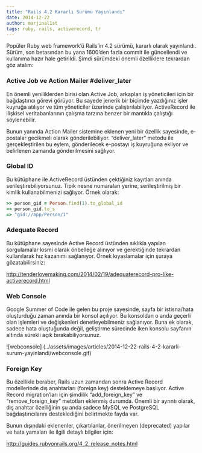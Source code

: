 ```yaml
---
title: "Rails 4.2 Kararlı Sürümü Yayınlandı"
date: 2014-12-22
author: marjinal1st
tags: ruby, rails, activerecord, tr
---
```


Popüler Ruby web framework’ü Rails’in 4.2 sürümü, kararlı olarak yayınlandı. Sürüm, son betasından bu yana 1600’den fazla commit ile güncellendi ve kullanıma hazır hale getirildi. Şimdi sürümdeki önemli özelliklere tekrardan göz atalım:

### Active Job ve Action Mailer #deliver_later

En önemli yeniliklerden birisi olan Active Job, arkaplan iş yöneticileri için bir bağdaştırıcı görevi görüyor. Bu sayede jenerik bir biçimde yazdığınız işler kuyruğa atılıyor ve tüm yöneticiler üzerinde çalıştırılabiliyor. ActiveRecord ile ilişkisel veritabanlarının çalışma tarzına benzer bir mantıkla çalıştığı söylenebilir.

Bunun yanında Action Mailer sistemine eklenen yeni bir özellik sayesinde, e-postalar gecikmeli olarak gönderilebiliyor. “deliver_later” metodu ile gerçekleştirilen bu eylem, gönderilecek e-postayı iş kuyruğuna ekliyor ve belirlenen zamanda gönderilmesini sağlıyor.


### Global ID

Bu kütüphane ile ActiveRecord üstünden çektiğiniz kayıtları anında serileştirebiliyorsunuz. Tipik nesne numaraları yerine, serileştirilmiş bir kimlik kullanabilmenizi sağlıyor. Örnek olarak:

```ruby
>> person_gid = Person.find(1).to_global_id
>> person_gid.to_s
=> "gid://app/Person/1"
```

### Adequate Record

Bu kütüphane sayesinde Active Record üstünden sıklıkla yapılan sorgulamalar kısmi olarak önbelleğe alınıyor ve gerektiğinde tekrardan kullanılarak hız kazanımı sağlanıyor. Örnek kıyaslamalar için şuraya gözatabilirsiniz:

http://tenderlovemaking.com/2014/02/19/adequaterecord-pro-like-activerecord.html

### Web Console

Google Summer of Code ile gelen bu proje sayesinde, sayfa bir istisna/hata oluşturduğu zaman anında bir konsol açılıyor. Bu konsoldan o anda geçerli olan işlemleri ve değişkenleri denetleyebilmeniz sağlanıyor. Buna ek olarak, sadece hata oluştuğunda değil, geliştirme sürecinde iken konsolu sayfanın altında sürekli açık bırakabiliyorsunuz.

![webconsole] (../assets/images/articles/2014-12-22-rails-4-2-kararli-surum-yayinlandi/webconsole.gif)

### Foreign Key

Bu özellikle beraber, Rails uzun zamandan sonra Active Record modellerinde dış anahtarları (foreign key) desteklemeye başlıyor. Active Record migration’ları için şimdilik “add_foreign_key” ve “remove_foreign_key” metotları eklenmiş durumda. Önemli bir ayrıntı olarak, dış anahtar özelliğinin şu anda sadece MySQL ve PostgreSQL bağdaştırıcılarını desteklediğini belirtmekte fayda var.

Bunun dışındaki eklenenler, çıkartılanlar, önerilmeyen (deprecated) yapılar ve hata yamaları ile ilgili detaylı bilgiler için:

http://guides.rubyonrails.org/4_2_release_notes.html